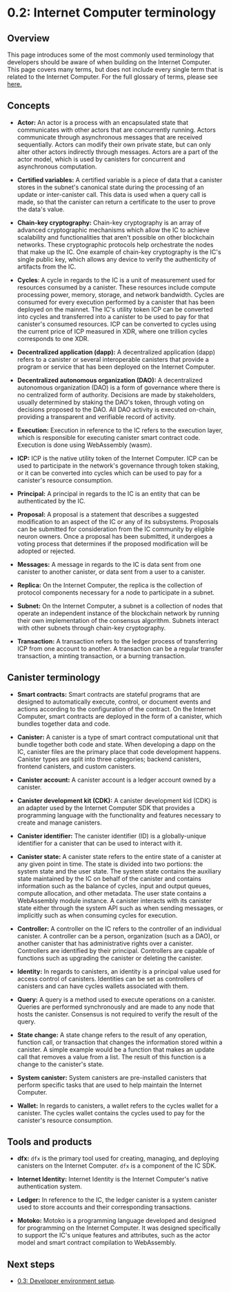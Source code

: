 # 0.2: Internet Computer terminology 

## Overview

This page introduces some of the most commonly used terminology that developers should be aware of when building on the Internet Computer. This page covers many terms, but does not include every single term that is related to the Internet Computer. For the full glossary of terms, please see [here.](/docs/references/glossary.md)

## Concepts 

- **Actor:** An actor is a process with an encapsulated state that communicates with other actors that are concurrently running. Actors communicate through asynchronous messages that are received sequentially. Actors can modify their own private state, but can only alter other actors indirectly through messages.  Actors are a part of the actor model, which is used by canisters for concurrent and asynchronous computation. 

- **Certified variables:** A certified variable is a piece of data that a canister stores in the subnet's canonical state during the processing of an update or inter-canister call. This data is used when a query call is made, so that the canister can return a certificate to the user to prove the data's value. 

- **Chain-key cryptography:** Chain-key cryptography is an array of advanced cryptographic mechanisms which allow the IC to achieve scalability and functionalities that aren't possible on other blockchain networks. These cryptographic protocols help orchestrate the nodes that make up the IC. One example of chain-key cryptography is the IC's single public key, which allows any device to verify the authenticity of artifacts from the IC. 

- **Cycles**: A cycle in regards to the IC is a unit of measurement used for resources consumed by a canister. These resources include compute processing power, memory, storage, and network bandwidth. Cycles are consumed for every execution performed by a canister that has been deployed on the mainnet. The IC's utility token ICP can be converted into cycles and transferred into a canister to be used to pay for that canister's consumed resources. ICP can be converted to cycles using the current price of ICP measured in XDR, where one trillion cycles corresponds to one XDR. 

- **Decentralized application (dapp):** A decentralized application (dapp) refers to a canister or several interoperable canisters that provide a program or service that has been deployed on the Internet Computer. 

- **Decentralized autonomous organization (DAO):** A decentralized autonomous organization (DAO) is a form of governance where there is no centralized form of authority. Decisions are made by stakeholders, usually determined by staking the DAO's token, through voting on decisions proposed to the DAO. All DAO activity is executed on-chain, providing a transparent and verifiable record of activity. 

- **Execution:** Execution in reference to the IC refers to the execution layer, which is responsible for executing canister smart contract code. Execution is done using WebAssembly (wasm). 

- **ICP:** ICP is the native utility token of the Internet Computer. ICP can be used to participate in the network's governance through token staking, or it can be converted into cycles which can be used to pay for a canister's resource consumption. 

- **Principal:** A principal in regards to the IC is an entity that can be authenticated by the IC. 

- **Proposal:** A proposal is a statement that describes a suggested modification to an aspect of the IC or any of its subsystems. Proposals can be submitted for consideration from the IC community by eligible neuron owners. Once a proposal has been submitted, it undergoes a voting process that determines if the proposed modification will be adopted or rejected. 

- **Messages:** A message in regards to the IC is data sent from one canister to another canister, or data sent from a user to a canister. 

- **Replica:** On the Internet Computer, the replica is the collection of protocol components necessary for a node to participate in a subnet. 

- **Subnet:** On the Internet Computer, a subnet is a collection of nodes that operate an independent instance of the blockchain network by running their own implementation of the consensus algorithm. Subnets interact with other subnets through chain-key cryptography. 

- **Transaction:** A transaction refers to the ledger process of transferring ICP from one account to another. A transaction can be a regular transfer transaction, a minting transaction, or a burning transaction. 


## Canister terminology

- **Smart contracts:** Smart contracts are stateful programs that are designed to automatically execute, control, or document events and actions according to the configuration of the contract. On the Internet Computer, smart contracts are deployed in the form of a canister, which bundles together data and code. 

- **Canister:** A canister is a type of smart contract computational unit that bundle together both code and state. When developing a dapp on the IC, canister files are the primary place that code development happens. Canister types are split into three categories; backend canisters, frontend canisters, and custom canisters.

- **Canister account:** A canister account is a ledger account owned by a canister. 

- **Canister development kit (CDK):** A canister development kid (CDK) is an adapter used by the Internet Computer SDK that provides a programming language with the functionality and features necessary to create and manage canisters.

- **Canister identifier:** The canister identifier (ID) is a globally-unique identifier for a canister that can be used to interact with it.

- **Canister state:** A canister state refers to the entire state of a canister at any given point in time. The state is divided into two portions: the system state and the user state. The system state contains the auxiliary state maintained by the IC on behalf of the canister and contains information such as the balance of cycles, input and output queues, compute allocation, and other metadata. The user state contains a WebAssembly module instance. A canister interacts with its canister state either through the system API such as when sending messages, or implicitly such as when consuming cycles for execution. 

- **Controller:** A controller on the IC refers to the controller of an individual canister. A controller can be a person, organization (such as a DAO), or another canister that has administrative rights over a canister. Controllers are identified by their principal. Controllers are capable of functions such as upgrading the canister or deleting the canister. 

- **Identity:** In regards to canisters, an identity is a principal value used for access control of canisters. Identities can be set as controllers of canisters and can have cycles wallets associated with them. 

- **Query:** A query is a method used to execute operations on a canister. Queries are performed synchronously and are made to any node that hosts the canister. Consensus is not required to verify the result of the query. 

- **State change:** A state change refers to the result of any operation, function call, or transaction that changes the information stored within a canister. A simple example would be a function that makes an update call that removes a value from a list. The result of this function is a change to the canister's state. 

- **System canister:** System canisters are pre-installed canisters that perform specific tasks that are used to help maintain the Internet Computer. 

- **Wallet:** In regards to canisters, a wallet refers to the cycles wallet for a canister. The cycles wallet contains the cycles used to pay for the canister's resource consumption. 

## Tools and products 

- **dfx:** `dfx` is the primary tool used for creating, managing, and deploying canisters on the Internet Computer. `dfx` is a component of the IC SDK. 

- **Internet Identity:** Internet Identity is the Internet Computer's native authentication system. 

- **Ledger:** In reference to the IC, the ledger canister is a system canister used to store accounts and their corresponding transactions. 

- **Motoko:** Motoko is a programming language developed and designed for programming on the Internet Computer. It was designed specifically to support the IC's unique features and attributes, such as the actor model and smart contract compilation to WebAssembly. 

## Next steps

- [0.3: Developer environment setup](/docs/current/tutorials/developer-journey/level-0/03-dev-env).
